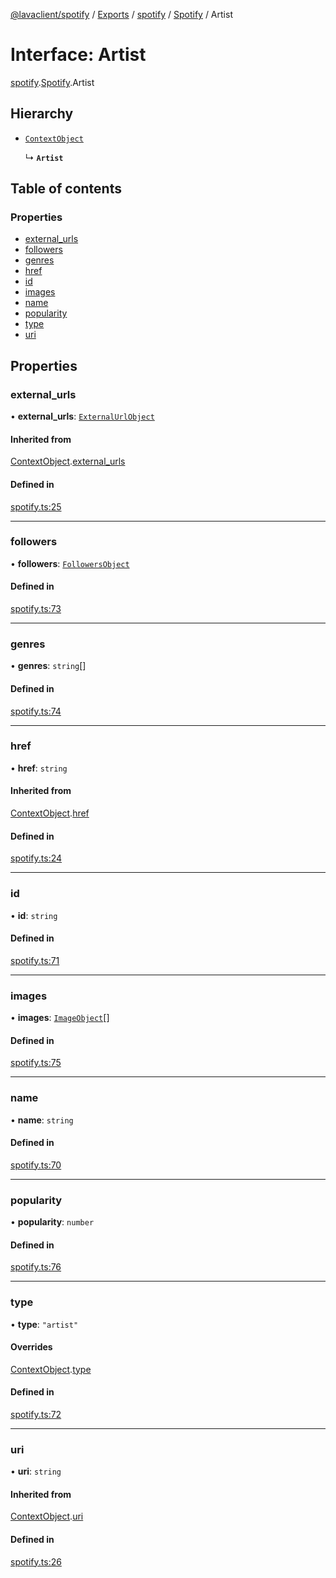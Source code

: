 [@lavaclient/spotify](../README.md) / [Exports](../modules.md) / [spotify](../modules/spotify.md) / [Spotify](../modules/spotify.spotify-1.md) / Artist

# Interface: Artist

[spotify](../modules/spotify.md).[Spotify](../modules/spotify.spotify-1.md).Artist

## Hierarchy

- [`ContextObject`](spotify.spotify-1.contextobject.md)

  ↳ **`Artist`**

## Table of contents

### Properties

- [external\_urls](spotify.spotify-1.artist.md#external_urls)
- [followers](spotify.spotify-1.artist.md#followers)
- [genres](spotify.spotify-1.artist.md#genres)
- [href](spotify.spotify-1.artist.md#href)
- [id](spotify.spotify-1.artist.md#id)
- [images](spotify.spotify-1.artist.md#images)
- [name](spotify.spotify-1.artist.md#name)
- [popularity](spotify.spotify-1.artist.md#popularity)
- [type](spotify.spotify-1.artist.md#type)
- [uri](spotify.spotify-1.artist.md#uri)

## Properties

### external\_urls

• **external\_urls**: [`ExternalUrlObject`](spotify.spotify-1.externalurlobject.md)

#### Inherited from

[ContextObject](spotify.spotify-1.contextobject.md).[external_urls](spotify.spotify-1.contextobject.md#external_urls)

#### Defined in

[spotify.ts:25](https://github.com/Lavaclient/plugins/blob/9c6d497/packages/spotify/src/spotify.ts#L25)

___

### followers

• **followers**: [`FollowersObject`](spotify.spotify-1.followersobject.md)

#### Defined in

[spotify.ts:73](https://github.com/Lavaclient/plugins/blob/9c6d497/packages/spotify/src/spotify.ts#L73)

___

### genres

• **genres**: `string`[]

#### Defined in

[spotify.ts:74](https://github.com/Lavaclient/plugins/blob/9c6d497/packages/spotify/src/spotify.ts#L74)

___

### href

• **href**: `string`

#### Inherited from

[ContextObject](spotify.spotify-1.contextobject.md).[href](spotify.spotify-1.contextobject.md#href)

#### Defined in

[spotify.ts:24](https://github.com/Lavaclient/plugins/blob/9c6d497/packages/spotify/src/spotify.ts#L24)

___

### id

• **id**: `string`

#### Defined in

[spotify.ts:71](https://github.com/Lavaclient/plugins/blob/9c6d497/packages/spotify/src/spotify.ts#L71)

___

### images

• **images**: [`ImageObject`](spotify.spotify-1.imageobject.md)[]

#### Defined in

[spotify.ts:75](https://github.com/Lavaclient/plugins/blob/9c6d497/packages/spotify/src/spotify.ts#L75)

___

### name

• **name**: `string`

#### Defined in

[spotify.ts:70](https://github.com/Lavaclient/plugins/blob/9c6d497/packages/spotify/src/spotify.ts#L70)

___

### popularity

• **popularity**: `number`

#### Defined in

[spotify.ts:76](https://github.com/Lavaclient/plugins/blob/9c6d497/packages/spotify/src/spotify.ts#L76)

___

### type

• **type**: ``"artist"``

#### Overrides

[ContextObject](spotify.spotify-1.contextobject.md).[type](spotify.spotify-1.contextobject.md#type)

#### Defined in

[spotify.ts:72](https://github.com/Lavaclient/plugins/blob/9c6d497/packages/spotify/src/spotify.ts#L72)

___

### uri

• **uri**: `string`

#### Inherited from

[ContextObject](spotify.spotify-1.contextobject.md).[uri](spotify.spotify-1.contextobject.md#uri)

#### Defined in

[spotify.ts:26](https://github.com/Lavaclient/plugins/blob/9c6d497/packages/spotify/src/spotify.ts#L26)
